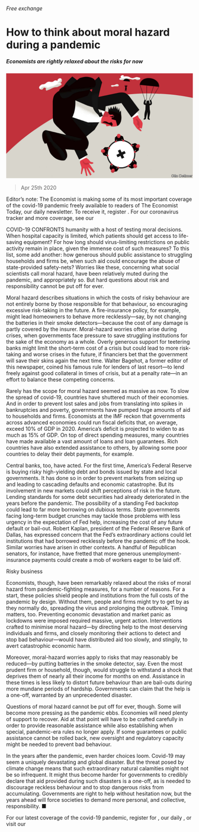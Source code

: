 ###### Free exchange

# How to think about moral hazard during a pandemic 

##### Economists are rightly relaxed about the risks for now 

![image](images/20200425_FND000_1.jpg) 

> Apr 25th 2020 

Editor’s note: The Economist is making some of its most important coverage of the covid-19 pandemic freely available to readers of The Economist Today, our daily newsletter. To receive it, register . For our coronavirus tracker and more coverage, see our 

COVID-19 CONFRONTS humanity with a host of testing moral decisions. When hospital capacity is limited, which patients should get access to life-saving equipment? For how long should virus-limiting restrictions on public activity remain in place, given the immense cost of such measures? To this list, some add another: how generous should public assistance to struggling households and firms be, when such aid could encourage the abuse of state-provided safety-nets? Worries like these, concerning what social scientists call moral hazard, have been relatively muted during the pandemic, and appropriately so. But hard questions about risk and responsibility cannot be put off for ever.

Moral hazard describes situations in which the costs of risky behaviour are not entirely borne by those responsible for that behaviour, so encouraging excessive risk-taking in the future. A fire-insurance policy, for example, might lead homeowners to behave more recklessly—say, by not changing the batteries in their smoke detectors—because the cost of any damage is partly covered by the insurer. Moral-hazard worries often arise during crises, when governments face pressure to save struggling institutions for the sake of the economy as a whole. Overly generous support for teetering banks might limit the short-term cost of a crisis but could lead to more risk-taking and worse crises in the future, if financiers bet that the government will save their skins again the next time. Walter Bagehot, a former editor of this newspaper, coined his famous rule for lenders of last resort—to lend freely against good collateral in times of crisis, but at a penalty rate—in an effort to balance these competing concerns.


Rarely has the scope for moral hazard seemed as massive as now. To slow the spread of covid-19, countries have shuttered much of their economies. And in order to prevent lost sales and jobs from translating into spikes in bankruptcies and poverty, governments have pumped huge amounts of aid to households and firms. Economists at the IMF reckon that governments across advanced economies could run fiscal deficits that, on average, exceed 10% of GDP in 2020. America’s deficit is projected to widen to as much as 15% of GDP. On top of direct spending measures, many countries have made available a vast amount of loans and loan guarantees. Rich countries have also extended assistance to others, by allowing some poor countries to delay their debt payments, for example.

Central banks, too, have acted. For the first time, America’s Federal Reserve is buying risky high-yielding debt and bonds issued by state and local governments. It has done so in order to prevent markets from seizing up and leading to cascading defaults and economic catastrophe. But its involvement in new markets could shift perceptions of risk in the future. Lending standards for some debt securities had already deteriorated in the years before the pandemic. The possibility of a standing Fed backstop could lead to far more borrowing on dubious terms. State governments facing long-term budget crunches may tackle those problems with less urgency in the expectation of Fed help, increasing the cost of any future default or bail-out. Robert Kaplan, president of the Federal Reserve Bank of Dallas, has expressed concern that the Fed’s extraordinary actions could let institutions that had borrowed recklessly before the pandemic off the hook. Similar worries have arisen in other contexts. A handful of Republican senators, for instance, have fretted that more generous unemployment-insurance payments could create a mob of workers eager to be laid off.

Risky business

Economists, though, have been remarkably relaxed about the risks of moral hazard from pandemic-fighting measures, for a number of reasons. For a start, these policies shield people and institutions from the full costs of the pandemic by design. Without them, people and firms might try to get by as they normally do, spreading the virus and prolonging the outbreak. Timing matters, too. Preventing economic devastation and market panic as lockdowns were imposed required massive, urgent action. Interventions crafted to minimise moral hazard—by directing help to the most deserving individuals and firms, and closely monitoring their actions to detect and stop bad behaviour—would have distributed aid too slowly, and stingily, to avert catastrophic economic harm.

Moreover, moral-hazard worries apply to risks that may reasonably be reduced—by putting batteries in the smoke detector, say. Even the most prudent firm or household, though, would struggle to withstand a shock that deprives them of nearly all their income for months on end. Assistance in these times is less likely to distort future behaviour than are bail-outs during more mundane periods of hardship. Governments can claim that the help is a one-off, warranted by an unprecedented disaster.

Questions of moral hazard cannot be put off for ever, though. Some will become more pressing as the pandemic ebbs. Economies will need plenty of support to recover. Aid at that point will have to be crafted carefully in order to provide reasonable assistance while also establishing when special, pandemic-era rules no longer apply. If some guarantees or public assistance cannot be rolled back, new oversight and regulatory capacity might be needed to prevent bad behaviour.

In the years after the pandemic, even harder choices loom. Covid-19 may seem a uniquely devastating and global disaster. But the threat posed by climate change means that such extraordinary natural calamities might not be so infrequent. It might thus become harder for governments to credibly declare that aid provided during such disasters is a one-off, as is needed to discourage reckless behaviour and to stop dangerous risks from accumulating. Governments are right to help without hesitation now, but the years ahead will force societies to demand more personal, and collective, responsibility. ■

For our latest coverage of the covid-19 pandemic, register for , our daily , or visit our 

